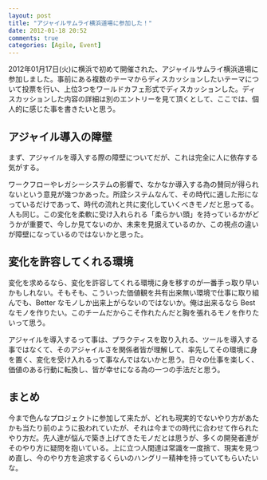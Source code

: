 ```yaml
---
layout: post
title: "アジャイルサムライ横浜道場に参加した！"
date: 2012-01-18 20:52
comments: true
categories: [Agile, Event]
---
```


2012年01月17日(火)に横浜で初めて開催された、アジャイルサムライ横浜道場に参加しました。事前にある複数のテーマからディスカッションしたいテーマについて投票を行い、上位3つをワールドカフェ形式でディスカッションした。ディスカッションした内容の詳細は別のエントリーを見て頂くとして、ここでは、個人的に感じた事を書きたいと思う。

<!-- more -->

## アジャイル導入の障壁

まず、アジャイルを導入する際の障壁についてだが、これは完全に人に依存する気がする。

ワークフローやレガシーシステムの影響で、なかなか導入する為の賛同が得られないという意見が幾つかあった。所詮システムなんて、その時代に適した形になっているだけであって、時代の流れと共に変化していくべきモノだと思ってる。人も同じ。この変化を柔軟に受け入れられる「柔らかい頭」を持っているかがどうかが重要で、今しか見てないのか、未来を見据えているのか、この視点の違いが障壁になっているのではないかと思った。

## 変化を許容してくれる環境

変化を求めるなら、変化を許容してくれる環境に身を移すのが一番手っ取り早いかもしれない。そもそも、こういった価値観を共有出来無い環境で仕事に取り組んでも、Better なモノしか出来上がらないのではないか。俺は出来るなら Best なモノを作りたい。このチームだからこそ作れたんだと胸を張れるモノを作りたいって思う。

アジャイルを導入するって事は、プラクティスを取り入れる、ツールを導入する事ではなくて、そのアジャイルさを関係者皆が理解して、率先してその環境に身を置く、変化を受け入れるって事なんではないかと思う。日々の仕事を楽しく、価値のある行動に転換し、皆が幸せになる為の一つの手法だと思う。

## まとめ

今まで色んなプロジェクトに参加して来たが、どれも現実的でないやり方があたかも当たり前のように扱われていたが、それは今までの時代に合わせて作られたやり方だ。先人達が悩んで築き上げてきたモノだとは思うが、多くの開発者達がそのやり方に疑問を抱いている。上に立つ人間達は常識を一度捨て、現実を見つめ直し、今のやり方を追求するくらいのハングリー精神を持っていてもらいたいな。
